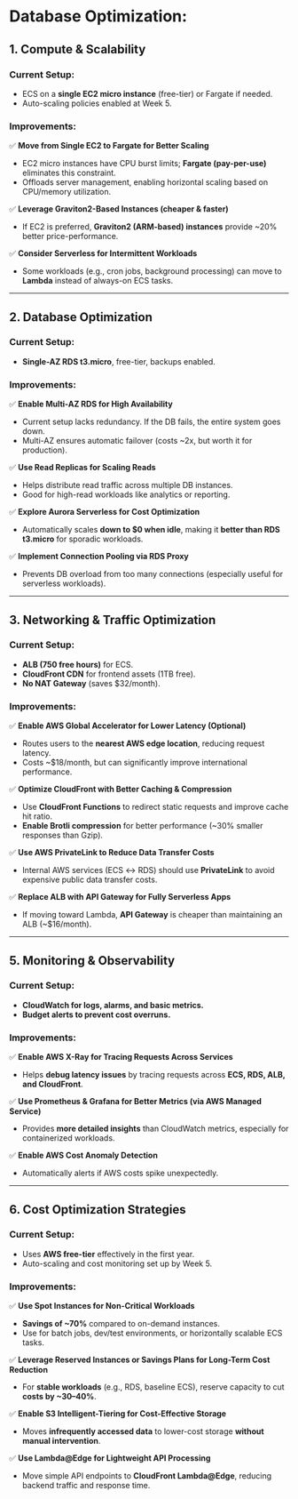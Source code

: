 
# Database Optimization:

## **1. Compute & Scalability**

### **Current Setup:**
- ECS on a **single EC2 micro instance** (free-tier) or Fargate if needed.
- Auto-scaling policies enabled at Week 5.

### **Improvements:**
✅ **Move from Single EC2 to Fargate for Better Scaling**
- EC2 micro instances have CPU burst limits; **Fargate (pay-per-use)** eliminates this constraint.
- Offloads server management, enabling horizontal scaling based on CPU/memory utilization.

✅ **Leverage Graviton2-Based Instances (cheaper & faster)**
- If EC2 is preferred, **Graviton2 (ARM-based) instances** provide ~20% better price-performance.

✅ **Consider Serverless for Intermittent Workloads**
- Some workloads (e.g., cron jobs, background processing) can move to **Lambda** instead of always-on ECS tasks.

---
## **2. Database Optimization**
### **Current Setup:**
- **Single-AZ RDS t3.micro**, free-tier, backups enabled.
### **Improvements:**
✅ **Enable Multi-AZ RDS for High Availability**
- Current setup lacks redundancy. If the DB fails, the entire system goes down.
- Multi-AZ ensures automatic failover (costs ~2x, but worth it for production).

✅ **Use Read Replicas for Scaling Reads**
- Helps distribute read traffic across multiple DB instances.
- Good for high-read workloads like analytics or reporting.

✅ **Explore Aurora Serverless for Cost Optimization**
- Automatically scales **down to $0 when idle**, making it **better than RDS t3.micro** for sporadic workloads.

✅ **Implement Connection Pooling via RDS Proxy**
- Prevents DB overload from too many connections (especially useful for serverless workloads).

---
## **3. Networking & Traffic Optimization**

### **Current Setup:**
- **ALB (750 free hours)** for ECS.
- **CloudFront CDN** for frontend assets (1TB free).
- **No NAT Gateway** (saves $32/month).

### **Improvements:**
✅ **Enable AWS Global Accelerator for Lower Latency (Optional)**
- Routes users to the **nearest AWS edge location**, reducing request latency.
- Costs ~$18/month, but can significantly improve international performance.

✅ **Optimize CloudFront with Better Caching & Compression**
- Use **CloudFront Functions** to redirect static requests and improve cache hit ratio.
- **Enable Brotli compression** for better performance (~30% smaller responses than Gzip).

✅ **Use AWS PrivateLink to Reduce Data Transfer Costs**
- Internal AWS services (ECS ↔ RDS) should use **PrivateLink** to avoid expensive public data transfer costs.

✅ **Replace ALB with API Gateway for Fully Serverless Apps**
- If moving toward Lambda, **API Gateway** is cheaper than maintaining an ALB (~$16/month).

---



## **5. Monitoring & Observability**

### **Current Setup:**

- **CloudWatch for logs, alarms, and basic metrics.**
- **Budget alerts to prevent cost overruns.**

### **Improvements:**
✅ **Enable AWS X-Ray for Tracing Requests Across Services**
- Helps **debug latency issues** by tracing requests across **ECS, RDS, ALB, and CloudFront**.

✅ **Use Prometheus & Grafana for Better Metrics (via AWS Managed Service)**
- Provides **more detailed insights** than CloudWatch metrics, especially for containerized workloads.

✅ **Enable AWS Cost Anomaly Detection**

- Automatically alerts if AWS costs spike unexpectedly.

---

## **6. Cost Optimization Strategies**

### **Current Setup:**
- Uses **AWS free-tier** effectively in the first year.
- Auto-scaling and cost monitoring set up by Week 5.

### **Improvements:**
✅ **Use Spot Instances for Non-Critical Workloads**
- **Savings of ~70%** compared to on-demand instances.
- Use for batch jobs, dev/test environments, or horizontally scalable ECS tasks.

✅ **Leverage Reserved Instances or Savings Plans for Long-Term Cost Reduction**
- For **stable workloads** (e.g., RDS, baseline ECS), reserve capacity to cut **costs by ~30–40%**.

✅ **Enable S3 Intelligent-Tiering for Cost-Effective Storage**
- Moves **infrequently accessed data** to lower-cost storage **without manual intervention**.

✅ **Use Lambda@Edge for Lightweight API Processing**
- Move simple API endpoints to **CloudFront Lambda@Edge**, reducing backend traffic and response time.
